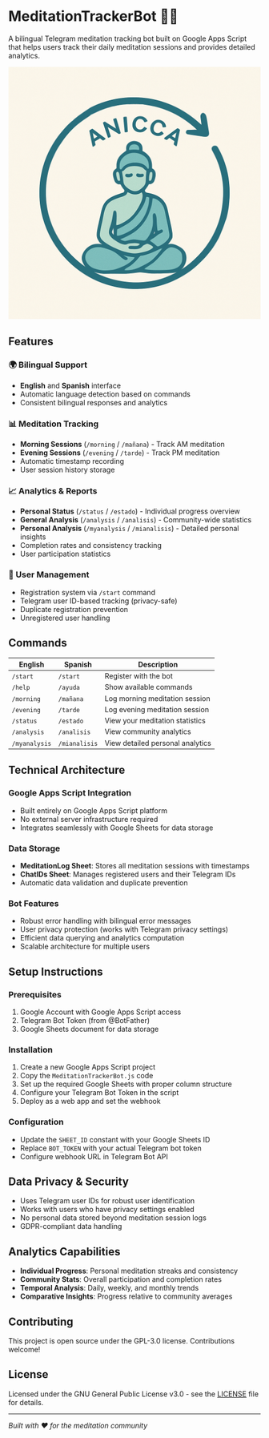 # MeditationTrackerBot 🧘‍♂️

A bilingual Telegram meditation tracking bot built on Google Apps Script that helps users track their daily meditation sessions and provides detailed analytics.

![Bot Icon](DhammaBotIcon.png)

## Features

### 🌍 Bilingual Support

- **English** and **Spanish** interface
- Automatic language detection based on commands
- Consistent bilingual responses and analytics

### 📊 Meditation Tracking

- **Morning Sessions** (`/morning` / `/mañana`) - Track AM meditation
- **Evening Sessions** (`/evening` / `/tarde`) - Track PM meditation
- Automatic timestamp recording
- User session history storage

### 📈 Analytics & Reports

- **Personal Status** (`/status` / `/estado`) - Individual progress overview
- **General Analysis** (`/analysis` / `/analisis`) - Community-wide statistics
- **Personal Analysis** (`/myanalysis` / `/mianalisis`) - Detailed personal insights
- Completion rates and consistency tracking
- User participation statistics

### 🔐 User Management

- Registration system via `/start` command
- Telegram user ID-based tracking (privacy-safe)
- Duplicate registration prevention
- Unregistered user handling

## Commands

| English       | Spanish       | Description                      |
| ------------- | ------------- | -------------------------------- |
| `/start`      | `/start`      | Register with the bot            |
| `/help`       | `/ayuda`      | Show available commands          |
| `/morning`    | `/mañana`     | Log morning meditation session   |
| `/evening`    | `/tarde`      | Log evening meditation session   |
| `/status`     | `/estado`     | View your meditation statistics  |
| `/analysis`   | `/analisis`   | View community analytics         |
| `/myanalysis` | `/mianalisis` | View detailed personal analytics |

## Technical Architecture

### Google Apps Script Integration

- Built entirely on Google Apps Script platform
- No external server infrastructure required
- Integrates seamlessly with Google Sheets for data storage

### Data Storage

- **MeditationLog Sheet**: Stores all meditation sessions with timestamps
- **ChatIDs Sheet**: Manages registered users and their Telegram IDs
- Automatic data validation and duplicate prevention

### Bot Features

- Robust error handling with bilingual error messages
- User privacy protection (works with Telegram privacy settings)
- Efficient data querying and analytics computation
- Scalable architecture for multiple users

## Setup Instructions

### Prerequisites

1. Google Account with Google Apps Script access
2. Telegram Bot Token (from @BotFather)
3. Google Sheets document for data storage

### Installation

1. Create a new Google Apps Script project
2. Copy the `MeditationTrackerBot.js` code
3. Set up the required Google Sheets with proper column structure
4. Configure your Telegram Bot Token in the script
5. Deploy as a web app and set the webhook

### Configuration

- Update the `SHEET_ID` constant with your Google Sheets ID
- Replace `BOT_TOKEN` with your actual Telegram bot token
- Configure webhook URL in Telegram Bot API

## Data Privacy & Security

- Uses Telegram user IDs for robust user identification
- Works with users who have privacy settings enabled
- No personal data stored beyond meditation session logs
- GDPR-compliant data handling

## Analytics Capabilities

- **Individual Progress**: Personal meditation streaks and consistency
- **Community Stats**: Overall participation and completion rates
- **Temporal Analysis**: Daily, weekly, and monthly trends
- **Comparative Insights**: Progress relative to community averages

## Contributing

This project is open source under the GPL-3.0 license. Contributions welcome!

## License

Licensed under the GNU General Public License v3.0 - see the [LICENSE](LICENSE) file for details.

---

_Built with ❤️ for the meditation community_
